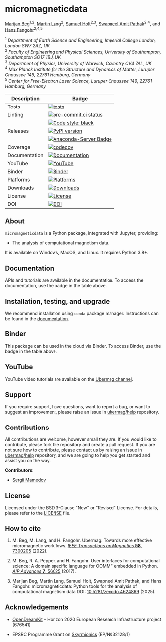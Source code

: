 # micromagneticdata

[Marijan Beg](https://github.com/marijanbeg)<sup>1,2</sup>, [Martin Lang](https://github.com/lang-m)<sup>2</sup>, [Samuel Holt](https://github.com/samjrholt)<sup>2,3</sup>, [Swapneel Amit Pathak](https://github.com/swapneelap)<sup>2,4</sup>, and [Hans Fangohr](https://github.com/fangohr)<sup>2,4,5</sup>

<sup>1</sup> *Department of Earth Science and Engineering, Imperial College London, London SW7 2AZ, UK*  
<sup>2</sup> *Faculty of Engineering and Physical Sciences, University of Southampton, Southampton SO17 1BJ, UK*  
<sup>3</sup> *Department of Physics, University of Warwick, Coventry CV4 7AL, UK*  
<sup>4</sup> *Max Planck Institute for the Structure and Dynamics of Matter, Luruper Chaussee 149, 22761 Hamburg, Germany*  
<sup>5</sup> *Center for Free-Electron Laser Science, Luruper Chaussee 149, 22761 Hamburg, Germany*  


| Description | Badge |
| --- | --- |
| Tests | [![tests](https://github.com/ubermag/micromagneticdata/actions/workflows/tests.yml/badge.svg)](https://github.com/ubermag/micromagneticdata/actions/workflows/tests.yml) |
| Linting | [![pre-commit.ci status](https://results.pre-commit.ci/badge/github/ubermag/micromagneticdata/master.svg)](https://results.pre-commit.ci/latest/github/ubermag/micromagneticdata/master) |
|         | [![Code style: black](https://img.shields.io/badge/code%20style-black-000000.svg)](https://github.com/psf/black) |
| Releases | [![PyPI version](https://badge.fury.io/py/micromagneticdata.svg)](https://badge.fury.io/py/micromagneticdata) |
|          | [![Anaconda-Server Badge](https://anaconda.org/conda-forge/micromagneticdata/badges/version.svg)](https://anaconda.org/conda-forge/micromagneticdata) |
| Coverage | [![codecov](https://codecov.io/gh/ubermag/micromagneticdata/branch/master/graph/badge.svg?token=hcK4fofmrL)](https://codecov.io/gh/ubermag/micromagneticdata) |
| Documentation | [![Documentation](https://img.shields.io/badge/Docs-ubermag.github.io-blue)](https://ubermag.github.io/documentation/micromagneticdata.html) |
| YouTube | [![YouTube](https://img.shields.io/badge/YouTube-ubermag-blue)](https://www.youtube.com/channel/UC7MSqVQSMFV42R1jAYmKGLg) |
| Binder | [![Binder](https://mybinder.org/badge_logo.svg)](https://mybinder.org/v2/gh/ubermag/micromagneticdata/latest?urlpath=lab/tree/docs) |
| Platforms | [![Platforms](https://anaconda.org/conda-forge/micromagneticdata/badges/platforms.svg)](https://anaconda.org/conda-forge/micromagneticdata) |
| Downloads | [![Downloads](https://anaconda.org/conda-forge/micromagneticdata/badges/downloads.svg)](https://anaconda.org/conda-forge/micromagneticdata) |
| License | [![License](https://img.shields.io/badge/License-BSD%203--Clause-blue.svg)](https://opensource.org/licenses/BSD-3-Clause) |
| DOI | [![DOI](https://zenodo.org/badge/DOI/10.5281/zenodo.4624869.svg)](https://doi.org/10.5281/zenodo.4624869) |

## About

`micromagneticdata` is a Python package, integrated with Jupyter, providing:

- The analysis of computational magnetism data.


It is available on Windows, MacOS, and Linux. It requires Python 3.8+.

## Documentation

APIs and tutorials are available in the documentation. To access the documentation, use the badge in the table above.

## Installation, testing, and upgrade

We recommend installation using `conda` package manager. Instructions can be found in the [documentation](https://ubermag.github.io/installation.html).

## Binder

This package can be used in the cloud via Binder. To access Binder, use the badge in the table above.

## YouTube

YouTube video tutorials are available on the [Ubermag channel](https://www.youtube.com/channel/UC7MSqVQSMFV42R1jAYmKGLg).

## Support

If you require support, have questions, want to report a bug, or want to suggest an improvement, please raise an issue in [ubermag/help](https://github.com/ubermag/help) repository.

## Contributions

All contributions are welcome, however small they are. If you would like to contribute, please fork the repository and create a pull request. If you are not sure how to contribute, please contact us by raising an issue in [ubermag/help](https://github.com/ubermag/help) repository, and we are going to help you get started and assist you on the way.

**Contributors**:

- [Sergii Mamedov](https://github.com/sergii-mamedov)

## License

Licensed under the BSD 3-Clause "New" or "Revised" License. For details, please refer to the [LICENSE](LICENSE) file.

## How to cite

1. M. Beg, M. Lang, and H. Fangohr. Ubermag: Towards more effective micromagnetic workflows. [*IEEE Transactions on Magnetics* **58**, 7300205](https://doi.org/10.1109/TMAG.2021.3078896) (2022).

2. M. Beg, R. A. Pepper, and H. Fangohr. User interfaces for computational science: A domain specific language for OOMMF embedded in Python. [*AIP Advances* **7**, 56025](http://aip.scitation.org/doi/10.1063/1.4977225) (2017).

3. Marijan Beg, Martin Lang, Samuel Holt, Swapneel Amit Pathak, and Hans Fangohr. micromagneticdata: Python tools for the analysis of computational magnetism data DOI: [10.5281/zenodo.4624869](http://doi.org/10.5281/zenodo.4624869) (2025).

## Acknowledgements

- [OpenDreamKit](http://opendreamkit.org/) – Horizon 2020 European Research Infrastructure project (676541)

- EPSRC Programme Grant on [Skyrmionics](http://www.skyrmions.ac.uk) (EP/N032128/1)
